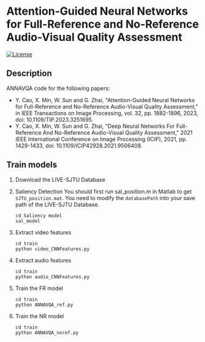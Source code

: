 # Attention-Guided Neural Networks for Full-Reference and No-Reference Audio-Visual Quality Assessment
[![License](https://img.shields.io/github/license/mashape/apistatus.svg?maxAge=2592000)](License)

## Description
ANNAVQA code for the following papers:

- Y. Cao, X. Min, W. Sun and G. Zhai, "Attention-Guided Neural Networks for Full-Reference and No-Reference Audio-Visual Quality Assessment," in IEEE Transactions on Image Processing, vol. 32, pp. 1882-1896, 2023, doi: 10.1109/TIP.2023.3251695.
- Y. Cao, X. Min, W. Sun and G. Zhai, "Deep Neural Networks For Full-Reference And No-Reference Audio-Visual Quality Assessment," 
  2021 IEEE International Conference on Image Processing (ICIP), 2021, pp. 1429-1433, doi: 10.1109/ICIP42928.2021.9506408.

## Train models
1. Download the LIVE-SJTU Database

2. Saliency Detection
You should first run sal_position.m in Matlab to get `SJTU_position.mat`. You need to modify the `databasePath` into your save path of the LIVE-SJTU Database.
    ```
    cd Saliency model
    sal_model
    ```

3. Extract video features
    ```
    cd train
    python video_CNNFeatures.py
    ```

4. Extract audio features
    ```
    cd train
    python audio_CNNFeatures.py
    ```
5. Train the FR model
    ```
    cd train
    python ANNAVQA_ref.py
    ```
6. Train the NR model
    ```
    cd train
    python ANNAVQA_noref.py
    ```

